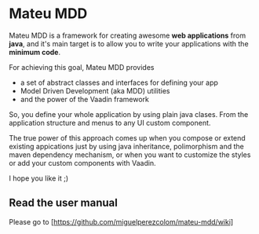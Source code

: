 # Mateu MDD

Mateu MDD is a framework for creating awesome **web applications** from **java**, and it's main target is to allow you to write your applications with the **minimum code**.

For achieving this goal, Mateu MDD provides 

- a set of abstract classes and interfaces for defining your app
- Model Driven Development (aka MDD) utilities
- and the power of the Vaadin framework


So, you define your whole application by using plain java clases. From the application structure and menus to any UI custom component.


The true power of this approach comes up when you compose or extend existing appications just by using java inheritance, polimorphism and the maven dependency mechanism, or when you want to customize the styles or add your custom components with Vaadin.



I hope you like it ;)


## Read the user manual


Please go to [https://github.com/miguelperezcolom/mateu-mdd/wiki]

